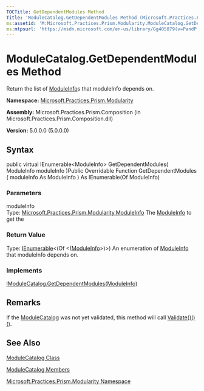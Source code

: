```yaml
---
TOCTitle: GetDependentModules Method
Title: 'ModuleCatalog.GetDependentModules Method (Microsoft.Practices.Prism.Modularity)'
ms:assetid: 'M:Microsoft.Practices.Prism.Modularity.ModuleCatalog.GetDependentModules(Microsoft.Practices.Prism.Modularity.ModuleInfo)'
ms:mtpsurl: 'https://msdn.microsoft.com/en-us/library/Gg405879(v=PandP.50)'
---
```



# ModuleCatalog.GetDependentModules Method

Return the list of [ModuleInfo](https://msdn.microsoft.com/library/microsoft.practices.prism.modularity.moduleinfo)s that moduleInfo depends on.

**Namespace:** [Microsoft.Practices.Prism.Modularity](https://msdn.microsoft.com/library/microsoft.practices.prism.modularity)
**Assembly:** Microsoft.Practices.Prism.Composition (in Microsoft.Practices.Prism.Composition.dll)

**Version:** 5.0.0.0 (5.0.0.0)

## Syntax

public virtual IEnumerable&lt;ModuleInfo&gt; GetDependentModules( ModuleInfo moduleInfo )Public Overridable Function GetDependentModules ( moduleInfo As ModuleInfo ) As IEnumerable(Of ModuleInfo)

### Parameters

moduleInfo  
Type: [Microsoft.Practices.Prism.Modularity.ModuleInfo](https://msdn.microsoft.com/library/microsoft.practices.prism.modularity.moduleinfo)
The [ModuleInfo](https://msdn.microsoft.com/library/microsoft.practices.prism.modularity.moduleinfo) to get the

### Return Value

Type: [IEnumerable](http://msdn.microsoft.com/en-us/library/9eekhta0)&lt;(Of &lt;([ModuleInfo](https://msdn.microsoft.com/library/microsoft.practices.prism.modularity.moduleinfo)&gt;)&gt;)
An enumeration of [ModuleInfo](https://msdn.microsoft.com/library/microsoft.practices.prism.modularity.moduleinfo) that moduleInfo depends on.
### Implements

[IModuleCatalog.GetDependentModules(ModuleInfo)](https://msdn.microsoft.com/library/microsoft.practices.prism.modularity.imodulecatalog.getdependentmodules(microsoft.practices.prism.modularity.moduleinfo))

## Remarks

 If the [ModuleCatalog](https://msdn.microsoft.com/library/microsoft.practices.prism.modularity.modulecatalog) was not yet validated, this method will call [Validate()()()](https://msdn.microsoft.com/library/microsoft.practices.prism.modularity.modulecatalog.validate).

## See Also

[ModuleCatalog Class](https://msdn.microsoft.com/library/microsoft.practices.prism.modularity.modulecatalog)

[ModuleCatalog Members](https://msdn.microsoft.com/allmembers.t:microsoft.practices.prism.modularity.modulecatalog)

[Microsoft.Practices.Prism.Modularity Namespace](https://msdn.microsoft.com/library/microsoft.practices.prism.modularity)
